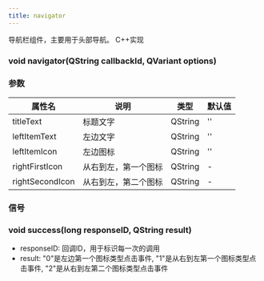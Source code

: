 ```yaml
---
title: navigator
---
```


导航栏组件，主要用于头部导航。 C++实现

### void navigator(QString callbackId, QVariant options)

### 参数
| 属性名 | 说明 | 类型 | 默认值 |
| -- | -- | -- | -- |
| titleText | 标题文字 | QString | '' |
| leftItemText | 左边文字 | QString | '' |
| leftItemIcon | 左边图标 | QString | '' |
| rightFirstIcon | 从右到左，第一个图标 | QString | -
| rightSecondIcon | 从右到左，第二个图标 | QString | -


### 信号
### void success(long responseID, QString result)
- responseID:	回调ID，用于标识每一次的调用
- result:   "0"是左边第一个图标类型点击事件, "1"是从右到左第一个图标类型点击事件, "2"是从右到左第二个图标类型点击事件
